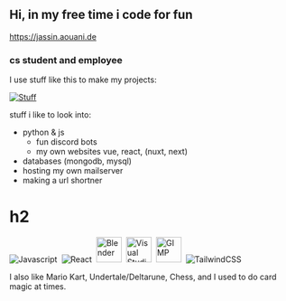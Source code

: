 ## Hi, in my free time i code for fun
https://jassin.aouani.de

### cs student and employee
I use stuff like this to make my projects:

[![Stuff](https://skillicons.dev/icons?i=py,html,css,tailwind,js,nuxtjs,vscode,raspberrypi,mongodb,bots,nginx,cloudflare)](https://skillicons.dev)

stuff i like to look into:

- python & js
  - fun discord bots
  - my own websites vue, react, (nuxt, next)
- databases (mongodb, mysql)
- hosting my own mailserver
- making a url shortner

# h2

<div>
  <img src="https://skillicons.dev/icons?i=js" title="JavaScript" alt="Javascript"/>&nbsp;
  <img src="https://skillicons.dev/icons?i=react" title="React" alt="React"/>&nbsp;
  <img src="https://github.com/Kevnkkm/Kevnkkm/assets/56404895/c4787eee-238b-44bb-85be-e33f31809d3a" title="Blender" alt="Blender" width="45" height="45"/>&nbsp;
  <img src="https://github.com/Kevnkkm/Kevnkkm/assets/56404895/2c13bd46-348c-49ba-b942-0f63a3cd9c86" title="Visual Studio Code" alt="Visual Studio Code" width="45" height="45"/>&nbsp;
  <img src="https://github.com/Kevnkkm/Kevnkkm/assets/56404895/8b6c24db-a64a-4705-8798-f047603bd559" title="GIMP" alt="GIMP" width="45" height="45"/>&nbsp;
  <img src="https://skillicons.dev/icons?i=tailwind" title="TailwindCSS" alt="TailwindCSS"/>&nbsp;
</div>

I also like Mario Kart, Undertale/Deltarune, Chess, and I used to do card magic at times.
